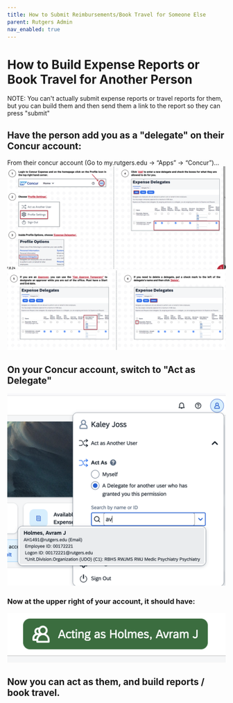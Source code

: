 ```yaml
---
title: How to Submit Reimbursements/Book Travel for Someone Else
parent: Rutgers Admin
nav_enabled: true 
---
```


# How to Build Expense Reports or Book Travel for Another Person
NOTE: You can't actually submit expense reports or travel reports for them, but you can build them and then send them a link to the report so they can press "submit"

## Have the person add you as a "delegate" on their Concur account:
From their concur account (Go to my.rutgers.edu -> “Apps” -> “Concur”)...
![1](concur/adding-del-1.png)
![2](concur/adding-del-2.png)


## On your Concur account, switch to "Act as Delegate"
![delegate](concur/delegate.png)

### Now at the upper right of your account, it should have:
![acting](concur/acting-as.png)

## Now you can act as them, and build reports / book travel. 